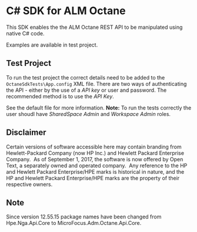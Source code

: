 # C# SDK for ALM Octane

This SDK enables the the ALM Octane REST API to be manipulated using native C# code.

Examples are available in test project. 

## Test Project

To run the test project the correct details need to be added to the `OctaneSdkTests\App.config` XML file.  There are two ways of authenticating the API - either by the use of a *API key* or user and password.  The recommended method is to use the *API Key*.

See the default file for more information.  **Note:**  To run the tests correctly the user shoudl have *SharedSpace Admin* and *Workspace Admin* roles.

## Disclaimer

Certain versions of software accessible here may contain branding from Hewlett-Packard Company (now HP Inc.) and Hewlett Packard Enterprise Company.  As of September 1, 2017, the software is now offered by Open Text, a separately owned and operated company.  Any reference to the HP and Hewlett Packard Enterprise/HPE marks is historical in nature, and the HP and Hewlett Packard Enterprise/HPE marks are the property of their respective owners. 

## Note
Since version 12.55.15 package names have been changed from Hpe.Nga.Api.Core to MicroFocus.Adm.Octane.Api.Core.
